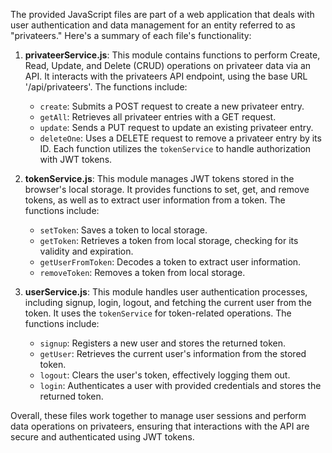 The provided JavaScript files are part of a web application that deals with user authentication and data management for an entity referred to as "privateers." Here's a summary of each file's functionality:

1. **privateerService.js**: This module contains functions to perform Create, Read, Update, and Delete (CRUD) operations on privateer data via an API. It interacts with the privateers API endpoint, using the base URL '/api/privateers'. The functions include:
   - `create`: Submits a POST request to create a new privateer entry.
   - `getAll`: Retrieves all privateer entries with a GET request.
   - `update`: Sends a PUT request to update an existing privateer entry.
   - `deleteOne`: Uses a DELETE request to remove a privateer entry by its ID.
   Each function utilizes the `tokenService` to handle authorization with JWT tokens.

2. **tokenService.js**: This module manages JWT tokens stored in the browser's local storage. It provides functions to set, get, and remove tokens, as well as to extract user information from a token. The functions include:
   - `setToken`: Saves a token to local storage.
   - `getToken`: Retrieves a token from local storage, checking for its validity and expiration.
   - `getUserFromToken`: Decodes a token to extract user information.
   - `removeToken`: Removes a token from local storage.

3. **userService.js**: This module handles user authentication processes, including signup, login, logout, and fetching the current user from the token. It uses the `tokenService` for token-related operations. The functions include:
   - `signup`: Registers a new user and stores the returned token.
   - `getUser`: Retrieves the current user's information from the stored token.
   - `logout`: Clears the user's token, effectively logging them out.
   - `login`: Authenticates a user with provided credentials and stores the returned token.

Overall, these files work together to manage user sessions and perform data operations on privateers, ensuring that interactions with the API are secure and authenticated using JWT tokens.